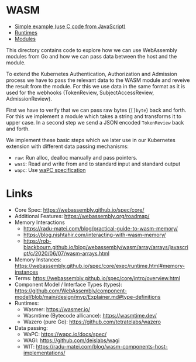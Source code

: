 # WASM

* [Simple example (use C code from JavaScript)](./simple-example/)
* [Runtimes](./runtime/)
* [Modules](./modules/rs/)

This directory contains code to explore how we can use WebAssembly modules from Go and how we can pass data between the host and the module.

To extend the Kubernetes Authentication, Authorization and Admission process we have to pass the relevant data to the WASM module and reveive the result from the module.
For this we use data in the same format as it is used for the webhooks (TokenReview, SubjectAccessReview, AdmissionReview).

First we have to verify that we can pass raw bytes (`[]byte`) back and forth.
For this we implement a module which takes a string and transforms it to upper case.
In a second step we send a JSON encoded `TokenReview` back and forth.

We implement these basic steps which we later use in our Kubernetes extension with different data passing mechanisms:
* `raw`: Run alloc, dealloc manually and pass pointers.
* `wasi`: Read and write from and to standard input and standard output
* `wapc`: Use [waPC specification](https://wapc.io/docs/spec/)

# Links
* Core Spec: https://webassembly.github.io/spec/core/
* Additional Features: https://webassembly.org/roadmap/
* Memory Interactions
  * https://radu-matei.com/blog/practical-guide-to-wasm-memory/
  * https://blog.nishtahir.com/interacting-with-wasm-memory/
  * https://rob-blackbourn.github.io/blog/webassembly/wasm/array/arrays/javascript/c/2020/06/07/wasm-arrays.html
* Memory Instances: https://webassembly.github.io/spec/core/exec/runtime.html#memory-instances
* Terms: https://webassembly.github.io/spec/core/intro/overview.html
* Component Model / Interface Types (types):  https://github.com/WebAssembly/component-model/blob/main/design/mvp/Explainer.md#type-definitions
* Runtimes:
  * Wasmer: https://wasmer.io/
  * Wasmtime (Bytecode allicance): https://wasmtime.dev/
  * Wazero (pure Go): https://github.com/tetratelabs/wazero
* Data passing:
  * WaPC: https://wapc.io/docs/spec/
  * WAGI: https://github.com/deislabs/wagi
  * WIT: https://radu-matei.com/blog/wasm-components-host-implementations/
